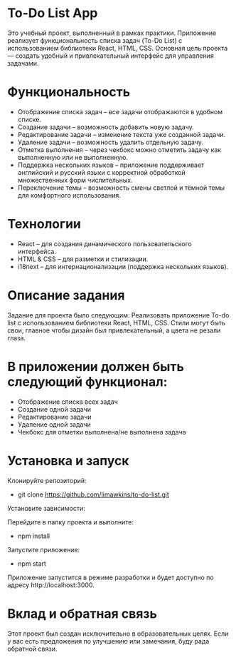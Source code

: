 # To-Do List App
Это учебный проект, выполненный в рамках практики. Приложение реализует функциональность списка задач (To-Do List) с использованием библиотеки React, HTML, CSS. Основная цель проекта — создать удобный и привлекательный интерфейс для управления задачами.

# Функциональность
- Отображение списка задач – все задачи отображаются в удобном списке.
- Создание задачи – возможность добавить новую задачу.
- Редактирование задачи – изменение текста уже созданной задачи.
- Удаление задачи – возможность удалить отдельную задачу.
- Отметка выполнения – через чекбокс можно отметить задачу как выполненную или не выполненную.
- Поддержка нескольких языков – приложение поддерживает английский и русский языки с корректной обработкой множественных форм числительных.
- Переключение темы – возможность смены светлой и тёмной темы для комфортного использования.
# Технологии
- React – для создания динамического пользовательского интерфейса.
- HTML & CSS – для разметки и стилизации.
- i18next – для интернационализации (поддержка нескольких языков).
# Описание задания
Задание для проекта было следующим:
Реализовать приложение To-do list с использованием библиотеки React, HTML, CSS.
Стили могут быть свои, главное чтобы дизайн был привлекательный, а цвета не резали глаза.
# В приложении должен быть следующий функционал:
- Отображение списка всех задач
- Создание одной задачи
- Редактирование задачи
- Удаление одной задачи
- Чекбокс для отметки выполнена/не выполнена задача

# Установка и запуск
Клонируйте репозиторий:

- git clone https://github.com/limawkins/to-do-list.git

Установите зависимости:

Перейдите в папку проекта и выполните:

- npm install

Запустите приложение:

- npm start

Приложение запустится в режиме разработки и будет доступно по адресу http://localhost:3000.

# Вклад и обратная связь
Этот проект был создан исключительно в образовательных целях. Если у вас есть предложения по улучшению или замечания, буду рада обратной связи.
